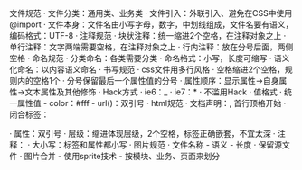 文件规范
    · 文件分类：通用类、业务类
    · 文件引入：外联引入、避免在CSS中使用@import
    · 文件本身：文件名由小写字母，数字，中划线组成，文件名要有语义，编码格式：UTF-8
· 注释规范
    · 块状注释：统一缩进2个空格，在注释对象之上
    · 单行注释：文字两端需要空格，在注释对象之上
    · 行内注释：放在分号后面，两侧空格
· 命名规范
    · 分类命名：各类需要分类
    · 命名格式：小写，长度可缩写
    · 语义化命名：以内容语义命名
· 书写规范
    · css文件用多行风格
    · 空格缩进2个空格，规则内的空格1个
    · 分号保留最后一个属性值的分号
    · 属性顺序：显示属性→自身属性→文本属性及其他修饰
· Hack方式
    · ie6：_
    · ie7：*
    · 不滥用Hack
· 值格式
    · 统一属性值
        - color：#fff
        - url()：双引号
· html规范
    · 文档声明：<!DOCTYPE html>, 首行顶格开始
    · 闭合标签：<div> </div>
    · 属性：双引号
    · 层级：缩进体现层级，2个空格，标签正确嵌套，不宜太深
    · 注释：<!-- LOGO --> <!-- LOGO -->
    · 大小写：标签和属性都小写
· 图片规范
    · 文件名称
        - 语义
        - 长度
    · 保留源文件
    · 图片合并
        - 使用sprite技术
        - 按模块、业务、页面来划分
